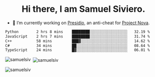 <h1 align="center">Hi there, I am Samuel Siviero.</h1>

- 🔭 I’m currently working on [Presidio](https://presidio.ac), an anti-cheat for [Project Nova](https://discord.gg/novafn).

<!--START_SECTION:waka-->

```txt
Python        2 hrs 8 mins    ████████░░░░░░░░░░░░░░░░░   32.19 %
JavaScript    2 hrs 7 mins    ████████░░░░░░░░░░░░░░░░░   31.74 %
C++           58 mins         ███▓░░░░░░░░░░░░░░░░░░░░░   14.62 %
C#            34 mins         ██░░░░░░░░░░░░░░░░░░░░░░░   08.64 %
TypeScript    24 mins         █▓░░░░░░░░░░░░░░░░░░░░░░░   06.01 %
```

<!--END_SECTION:waka-->

<p><img align="left" src="https://github-readme-stats.vercel.app/api/top-langs?username=samuelsiv&show_icons=true&locale=en&layout=compact&theme=radical" alt="samuelsiv" /></p>

<p>&nbsp;<img align="center" src="https://github-readme-stats.vercel.app/api?username=samuelsiv&show_icons=true&locale=en&theme=radical" alt="samuelsiv" /></p>
<p align="left"> <img src="https://komarev.com/ghpvc/?username=samuelsiv&label=Profile%20views&color=0e75b6&style=flat" alt="samuelsiv" /> </p>
